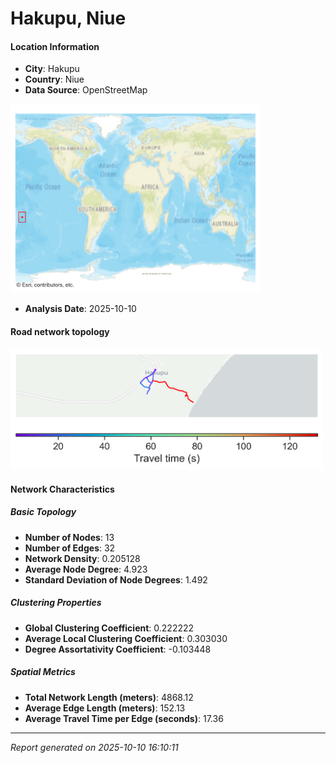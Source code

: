 # Hakupu, Niue

#### Location Information

- **City**: Hakupu
- **Country**: Niue
- **Data Source**: OpenStreetMap
<img src="Hakupu_location.png" alt="Hakupu Location Map" width="400" />

- **Analysis Date**: 2025-10-10

#### Road network topology

<img src="Hakupu_network_map.png" alt="Hakupu Road Network Map" width="500"/>

#### Network Characteristics

##### Basic Topology

- **Number of Nodes**: 13
- **Number of Edges**: 32
- **Network Density**: 0.205128
- **Average Node Degree**: 4.923
- **Standard Deviation of Node Degrees**: 1.492

##### Clustering Properties

- **Global Clustering Coefficient**: 0.222222
- **Average Local Clustering Coefficient**: 0.303030
- **Degree Assortativity Coefficient**: -0.103448

##### Spatial Metrics

- **Total Network Length (meters)**: 4868.12
- **Average Edge Length (meters)**: 152.13
- **Average Travel Time per Edge (seconds)**: 17.36

---
*Report generated on 2025-10-10 16:10:11*
